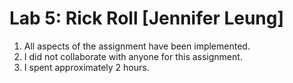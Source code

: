 # Lab 5: Rick Roll [Jennifer Leung]

1. All aspects of the assignment have been implemented.
2. I did not collaborate with anyone for this assignment.
3. I spent approximately 2 hours.
